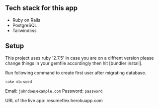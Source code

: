 ## Tech stack for this app

- Ruby on Rails
- PostgreSQL
- Tailwindcss

## Setup

This project uses ruby '2.7.5' in case you are on a diffrent version please change things in your gemfile accordingly then hit [bundler install].

Run following command to create first user after migrating database.

```
rake db:seed
```

Email: `johndoe@example.com`
Password: `password`

URL of the live app: resumeflex.herokuapp.com

